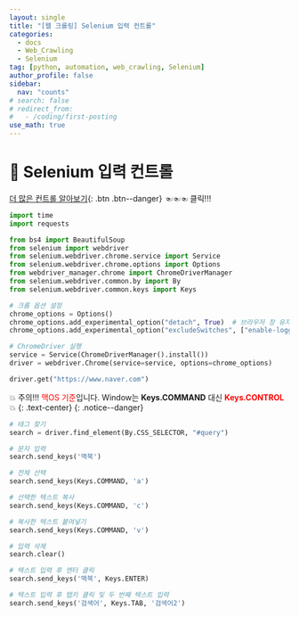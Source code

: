 ```yaml
---
layout: single
title: "[웹 크롤링] Selenium 입력 컨트롤"
categories:
  - docs
  - Web_Crawling
  - Selenium
tag: [python, automation, web_crawling, Selenium]
author_profile: false
sidebar:
  nav: "counts"
# search: false
# redirect_from:
#   - /coding/first-posting
use_math: true
---
```


# 👑 Selenium 입력 컨트롤

[더 많은 컨트롤 알아보기](https://www.selenium.dev/selenium/docs/api/py/webdriver/selenium.webdriver.common.keys.html){: .btn .btn--danger} ☜☜☜ 클릭!!!

```python
import time
import requests

from bs4 import BeautifulSoup
from selenium import webdriver
from selenium.webdriver.chrome.service import Service
from selenium.webdriver.chrome.options import Options
from webdriver_manager.chrome import ChromeDriverManager
from selenium.webdriver.common.by import By
from selenium.webdriver.common.keys import Keys

# 크롬 옵션 설정
chrome_options = Options()
chrome_options.add_experimental_option("detach", True)  # 브라우저 창 유지
chrome_options.add_experimental_option("excludeSwitches", ["enable-logging"])

# ChromeDriver 실행
service = Service(ChromeDriverManager().install())
driver = webdriver.Chrome(service=service, options=chrome_options)

driver.get("https://www.naver.com")
```

💥 주의!!! <span style="color: red;">맥OS 기준</span>입니다. Window는 **Keys.COMMAND** 대신 <span style="color: red;">**Keys.CONTROL**</span> 💥
{: .text-center}
{: .notice--danger}

```python
# 태그 찾기
search = driver.find_element(By.CSS_SELECTOR, "#query")

# 문자 입력
search.send_keys('맥북')
```

```python
# 전체 선택
search.send_keys(Keys.COMMAND, 'a')
```

```python
# 선택한 텍스트 복사
search.send_keys(Keys.COMMAND, 'c')
```

```python
# 복사한 텍스트 붙여넣기
search.send_keys(Keys.COMMAND, 'v')
```

```python
# 입력 삭제
search.clear()
```

```python
# 텍스트 입력 후 엔터 클릭
search.send_keys('맥북', Keys.ENTER)
```

```python
# 텍스트 입력 후 텝키 클릭 및 두 번째 텍스트 입력
search.send_keys('검색어', Keys.TAB, '검색어2')
```
